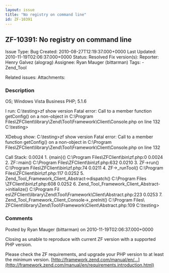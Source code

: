 ```yaml
---
layout: issue
title: "No registry on command line"
id: ZF-10391
---
```


ZF-10391: No registry on command line
-------------------------------------

 Issue Type: Bug Created: 2010-08-27T12:19:37.000+0000 Last Updated: 2010-11-19T02:06:37.000+0000 Status: Resolved Fix version(s): 
 Reporter:  Henry Galvez (alograg)  Assignee:  Ryan Mauger (bittarman)  Tags: - Zend\_Tool
 
 Related issues: 
 Attachments: 
### Description

OS; Windows Vista Business PHP; 5.1.6

I run: C:\\testing>zf show version Fatal error: Call to a member function getConfig() on a non-object in C:\\Program Files\\ZFClient\\library\\Zend\\Tool\\Framework\\Client\\Console.php on line 132 C:\\testing>

XDebug show: C:\\testing>zf show version Fatal error: Call to a member function getConfig() on a non-object in C:\\Program Files\\ZFClient\\library\\Zend\\Tool\\Framework\\Client\\Console.php on line 132

Call Stack: 0.0024 1. {main}() C:\\Program Files\\ZFClient\\bin\\zf.php:0 0.0024 2. ZF::main() C:\\Program Files\\ZFClient\\bin\\zf.php:632 0.0210 3. ZF->run() C:\\Program Files\\ZFClient\\bin\\zf.php:74 0.0211 4. ZF->\_runTool() C:\\Program Files\\ZFClient\\bin\\zf.php:117 0.0252 5. Zend\_Tool\_Framework\_Client\_Abstract->dispatch() C:\\Program Files \\ZFClient\\bin\\zf.php:608 0.0252 6. Zend\_Tool\_Framework\_Client\_Abstract->initialize() C:\\Program Fil es\\ZFClient\\library\\Zend\\Tool\\Framework\\Client\\Abstract.php:223 0.0253 7. Zend\_Tool\_Framework\_Client\_Console->\_preInit() C:\\Program Files\\ ZFClient\\library\\Zend\\Tool\\Framework\\Client\\Abstract.php:109 C:\\testing>

 

 

### Comments

Posted by Ryan Mauger (bittarman) on 2010-11-19T02:06:37.000+0000

Closing as unable to reproduce with current ZF version with a supported PHP version.

Please check the ZF requirements, and upgrade your PHP version to at least the minimum version. [http://framework.zend.com/manual/en/…](http://framework.zend.com/manual/en/requirements.introduction.html)

 

 